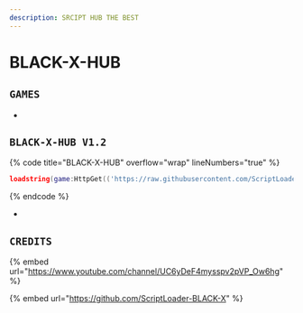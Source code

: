 ```yaml
---
description: SRCIPT HUB THE BEST
---
```


# BLACK-X-HUB

## `GAMES`

*

## `BLACK-X-HUB V1.2`

{% code title="BLACK-X-HUB" overflow="wrap" lineNumbers="true" %}
```lua
loadstring(game:HttpGet(('https://raw.githubusercontent.com/ScriptLoader-BLACK-X/MASTER/main/Executer.lua')))()
```
{% endcode %}

*

## `CREDITS`

{% embed url="https://www.youtube.com/channel/UC6yDeF4mysspv2pVP_Ow6hg" %}

{% embed url="https://github.com/ScriptLoader-BLACK-X" %}
